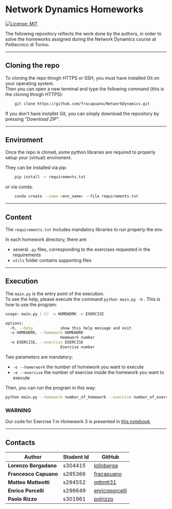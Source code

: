 # Network Dynamics Homeworks

[![License: MIT](https://img.shields.io/badge/License-MIT-yellow.svg)](https://opensource.org/licenses/MIT)

The following repository reflects the work done by the authors, in order to solve the homeworks assigned during the Network Dynamics course at Politecnico di Torino.

-------------------------------------------------------------

## Cloning the repo
To cloning the repo throgh HTTPS or SSH, you must have installed Git on your operating system.<br>
Then you can open a new terminal and type the following command (this is the cloning throgh HTTPS):
```bash
    git clone https://github.com/fracapuano/NetworkDynamics.git
```

If you don't have installet Git, you can simply download the repository by pressing <i>"Download ZIP"</i>.

-------------------------------------------------------------

## Enviroment
Once the repo is cloned, some python libraries are required to properly setup your (virtual) enviroment.


They can be installed via pip:
```bash
    pip install -r requirements.txt
```

or via conda:
```bash
    conda create --name <env_name> --file requirements.txt
```

-------------------------------------------------------------

## Content

The `requirements.txt` includes mandatory libraries to run properly the env. 

In each homework directory, there are:
* several `.py` files, corresponding to the exercises requested in the requirements
* `utils` folder contains supporting files


-------------------------------------------------------------

## Execution

The `main.py` is the entry point of the execution.<br>
To see the help, please execute the command `python main.py -h`
. This is how to use the program:
```bash
usage: main.py [-h] -o HOMEWORK -e EXERCISE

options:
  -h, --help            show this help message and exit
  -o HOMEWORK, --homework HOMEWORK
                        Homework number
  -e EXERCISE, --exercise EXERCISE
                        Exercise number
```
Two parameters are mandatory:
* `-o --homerwork` the number of homework you want to execute
* `-e --exercise` the number of exercise inside the homework you want to execute

Then, you can run the program in this way:
```bash
python main.py --homework number_of_homework --exercise number_of_exercise 
```

### WARNING 
Our code for Exercise 1 in Homework 3 is presented in [this notebook](https://github.com/fracapuano/NetworkDynamics/blob/main/HW_03/HW3_Ex1.ipynb).

-------------------------------------------------------------

## Contacts

| Author | Student Id | GitHub | 
| ------ | ------------- | ------ |
| **Lorenzo Bergadano** | s304415   | [lolloberga](https://github.com/lolloberga) |
| **Francesco Capuano** | s295366   | [fracapuano](https://github.com/fracapuano) |
| **Matteo Matteotti**  | s294552   | [mttmtt31](https://github.com/mttmtt31) |
| **Enrico Porcelli**   | s296649   | [enricoporcelli](https://github.com/enricoporcelli) |
| **Paolo Rizzo**       | s301961   | [polrizzo](https://github.com/polrizzo) |
